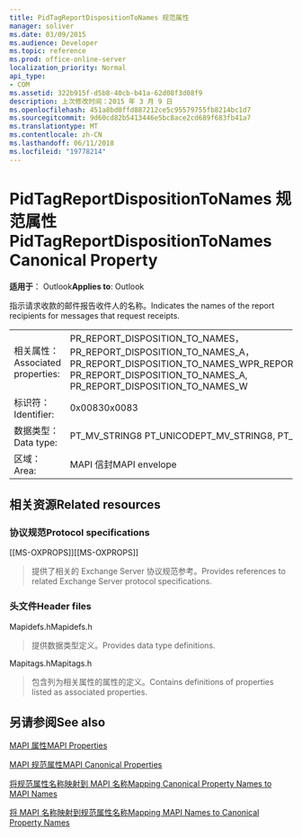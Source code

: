 ```yaml
---
title: PidTagReportDispositionToNames 规范属性
manager: soliver
ms.date: 03/09/2015
ms.audience: Developer
ms.topic: reference
ms.prod: office-online-server
localization_priority: Normal
api_type:
- COM
ms.assetid: 322b915f-d5b8-40cb-b41a-62d08f3d08f9
description: 上次修改时间：2015 年 3 月 9 日
ms.openlocfilehash: 451a8bd0ffd887212ce5c95579755fb8214bc1d7
ms.sourcegitcommit: 9d60cd82b5413446e5bc8ace2cd689f683fb41a7
ms.translationtype: MT
ms.contentlocale: zh-CN
ms.lasthandoff: 06/11/2018
ms.locfileid: "19778214"
---
```

# <a name="pidtagreportdispositiontonames-canonical-property"></a><span data-ttu-id="e4121-103">PidTagReportDispositionToNames 规范属性</span><span class="sxs-lookup"><span data-stu-id="e4121-103">PidTagReportDispositionToNames Canonical Property</span></span>

  
  
<span data-ttu-id="e4121-104">**适用于**： Outlook</span><span class="sxs-lookup"><span data-stu-id="e4121-104">**Applies to**: Outlook</span></span> 
  
<span data-ttu-id="e4121-105">指示请求收款的邮件报告收件人的名称。</span><span class="sxs-lookup"><span data-stu-id="e4121-105">Indicates the names of the report recipients for messages that request receipts.</span></span>
  
|||
|:-----|:-----|
|<span data-ttu-id="e4121-106">相关属性：</span><span class="sxs-lookup"><span data-stu-id="e4121-106">Associated properties:</span></span>  <br/> |<span data-ttu-id="e4121-107">PR_REPORT_DISPOSITION_TO_NAMES，PR_REPORT_DISPOSITION_TO_NAMES_A，PR_REPORT_DISPOSITION_TO_NAMES_W</span><span class="sxs-lookup"><span data-stu-id="e4121-107">PR_REPORT_DISPOSITION_TO_NAMES, PR_REPORT_DISPOSITION_TO_NAMES_A, PR_REPORT_DISPOSITION_TO_NAMES_W</span></span>  <br/> |
|<span data-ttu-id="e4121-108">标识符：</span><span class="sxs-lookup"><span data-stu-id="e4121-108">Identifier:</span></span>  <br/> |<span data-ttu-id="e4121-109">0x0083</span><span class="sxs-lookup"><span data-stu-id="e4121-109">0x0083</span></span>  <br/> |
|<span data-ttu-id="e4121-110">数据类型：</span><span class="sxs-lookup"><span data-stu-id="e4121-110">Data type:</span></span>  <br/> |<span data-ttu-id="e4121-111">PT_MV_STRING8 PT_UNICODE</span><span class="sxs-lookup"><span data-stu-id="e4121-111">PT_MV_STRING8, PT_UNICODE</span></span>  <br/> |
|<span data-ttu-id="e4121-112">区域：</span><span class="sxs-lookup"><span data-stu-id="e4121-112">Area:</span></span>  <br/> |<span data-ttu-id="e4121-113">MAPI 信封</span><span class="sxs-lookup"><span data-stu-id="e4121-113">MAPI envelope</span></span>  <br/> |
   
## <a name="related-resources"></a><span data-ttu-id="e4121-114">相关资源</span><span class="sxs-lookup"><span data-stu-id="e4121-114">Related resources</span></span>

### <a name="protocol-specifications"></a><span data-ttu-id="e4121-115">协议规范</span><span class="sxs-lookup"><span data-stu-id="e4121-115">Protocol specifications</span></span>

<span data-ttu-id="e4121-116">[[MS-OXPROPS]]</span><span class="sxs-lookup"><span data-stu-id="e4121-116">[[MS-OXPROPS]]</span></span> 
  
> <span data-ttu-id="e4121-117">提供了相关的 Exchange Server 协议规范参考。</span><span class="sxs-lookup"><span data-stu-id="e4121-117">Provides references to related Exchange Server protocol specifications.</span></span>
    
### <a name="header-files"></a><span data-ttu-id="e4121-118">头文件</span><span class="sxs-lookup"><span data-stu-id="e4121-118">Header files</span></span>

<span data-ttu-id="e4121-119">Mapidefs.h</span><span class="sxs-lookup"><span data-stu-id="e4121-119">Mapidefs.h</span></span>
  
> <span data-ttu-id="e4121-120">提供数据类型定义。</span><span class="sxs-lookup"><span data-stu-id="e4121-120">Provides data type definitions.</span></span>
    
<span data-ttu-id="e4121-121">Mapitags.h</span><span class="sxs-lookup"><span data-stu-id="e4121-121">Mapitags.h</span></span>
  
> <span data-ttu-id="e4121-122">包含列为相关属性的属性的定义。</span><span class="sxs-lookup"><span data-stu-id="e4121-122">Contains definitions of properties listed as associated properties.</span></span>
    
## <a name="see-also"></a><span data-ttu-id="e4121-123">另请参阅</span><span class="sxs-lookup"><span data-stu-id="e4121-123">See also</span></span>



[<span data-ttu-id="e4121-124">MAPI 属性</span><span class="sxs-lookup"><span data-stu-id="e4121-124">MAPI Properties</span></span>](mapi-properties.md)
  
[<span data-ttu-id="e4121-125">MAPI 规范属性</span><span class="sxs-lookup"><span data-stu-id="e4121-125">MAPI Canonical Properties</span></span>](mapi-canonical-properties.md)
  
[<span data-ttu-id="e4121-126">将规范属性名称映射到 MAPI 名称</span><span class="sxs-lookup"><span data-stu-id="e4121-126">Mapping Canonical Property Names to MAPI Names</span></span>](mapping-canonical-property-names-to-mapi-names.md)
  
[<span data-ttu-id="e4121-127">将 MAPI 名称映射到规范属性名称</span><span class="sxs-lookup"><span data-stu-id="e4121-127">Mapping MAPI Names to Canonical Property Names</span></span>](mapping-mapi-names-to-canonical-property-names.md)

